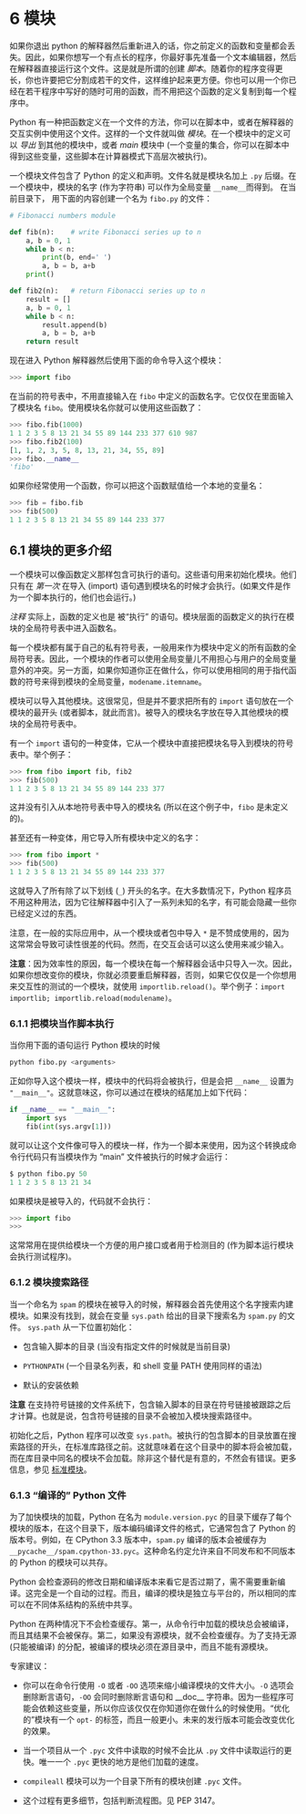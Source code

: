 # 6 模块

如果你退出 python 的解释器然后重新进入的话，你之前定义的函数和变量都会丢失。因此，如果你想写一个有点长的程序，你最好事先准备一个文本编辑器，然后在解释器直接运行这个文件。这是就是所谓的创建 *脚本*。随着你的程序变得更长，你也许要把它分割成若干的文件，这样维护起来更方便。你也可以用一个你已经在若干程序中写好的随时可用的函数，而不用把这个函数的定义复制到每一个程序中。

Python 有一种把函数定义在一个文件的方法，你可以在脚本中，或者在解释器的交互实例中使用这个文件。这样的一个文件就叫做 *模块*。在一个模块中的定义可以 *导出* 到其他的模块中，或者 *main* 模块中 (一个变量的集合，你可以在脚本中得到这些变量，这些脚本在计算器模式下高层次被执行)。

一个模块文件包含了 Python 的定义和声明。文件名就是模块名加上 `.py` 后缀。在一个模块中，模块的名字 (作为字符串) 可以作为全局变量 `__name__`而得到。 在当前目录下， 用下面的内容创建一个名为 `fibo.py` 的文件：

```python
# Fibonacci numbers module

def fib(n):    # write Fibonacci series up to n
    a, b = 0, 1
    while b < n:
        print(b, end=' ')
        a, b = b, a+b
    print()

def fib2(n):   # return Fibonacci series up to n
    result = []
    a, b = 0, 1
    while b < n:
        result.append(b)
        a, b = b, a+b
    return result
```

现在进入 Python 解释器然后使用下面的命令导入这个模块：

```python
>>> import fibo
```

在当前的符号表中，不用直接输入在 `fibo` 中定义的函数名字。它仅仅在里面输入了模块名 `fibo`。使用模块名你就可以使用这些函数了：

```python
>>> fibo.fib(1000)
1 1 2 3 5 8 13 21 34 55 89 144 233 377 610 987
>>> fibo.fib2(100)
[1, 1, 2, 3, 5, 8, 13, 21, 34, 55, 89]
>>> fibo.__name__
'fibo'
```

如果你经常使用一个函数，你可以把这个函数赋值给一个本地的变量名：

```python
>>> fib = fibo.fib
>>> fib(500)
1 1 2 3 5 8 13 21 34 55 89 144 233 377
```

## 6.1 模块的更多介绍

一个模块可以像函数定义那样包含可执行的语句。这些语句用来初始化模块。他们只有在 *第一次* 在导入 (import) 语句遇到模块名的时候才会执行。(如果文件是作为一个脚本执行的，他们也会运行。)

*注释* 实际上，函数的定义也是 被“执行” 的语句。模块层面的函数定义的执行在模块的全局符号表中进入函数名。

每一个模块都有属于自己的私有符号表，一般用来作为模块中定义的所有函数的全局符号表。因此，一个模块的作者可以使用全局变量儿不用担心与用户的全局变量意外的冲突。另一方面，如果你知道你正在做什么，你可以使用相同的用于指代函数的符号来得到模块的全局变量，`modename.itemname`。

模块可以导入其他模块。这很常见，但是并不要求把所有的 `import` 语句放在一个模块的最开头 (或者脚本，就此而言)。被导入的模块名字放在导入其他模块的模块的全局符号表中。

有一个 `import` 语句的一种变体，它从一个模块中直接把模块名导入到模块的符号表中。举个例子：

```python
>>> from fibo import fib, fib2
>>> fib(500)
1 1 2 3 5 8 13 21 34 55 89 144 233 377
```

这并没有引入从本地符号表中导入的模块名 (所以在这个例子中，`fibo` 是未定义的)。

甚至还有一种变体，用它导入所有模块中定义的名字：

```python
>>> from fibo import *
>>> fib(500)
1 1 2 3 5 8 13 21 34 55 89 144 233 377
```

这就导入了所有除了以下划线 (`_`) 开头的名字。在大多数情况下，Python 程序员不用这种用法，因为它往解释器中引入了一系列未知的名字，有可能会隐藏一些你已经定义过的东西。

注意，在一般的实际应用中，从一个模块或者包中导入 `*` 是不赞成使用的，因为这常常会导致可读性很差的代码。然而，在交互会话可以这么使用来减少输入。

**注意**：因为效率性的原因，每一个模块在每一个解释器会话中只导入一次。因此，如果你想改变你的模块，你就必须要重启解释器，否则，如果它仅仅是一个你想用来交互性的测试的一个模块，就使用 `importlib.reload()`。举个例子：`import importlib; importlib.reload(modulename)`。

### 6.1.1 把模块当作脚本执行

当你用下面的语句运行 Python 模块的时候

```python
python fibo.py <arguments>
```
正如你导入这个模块一样，模块中的代码将会被执行，但是会把 `__name__` 设置为 `"__main__"`。这就意味这，你可以通过在模块的结尾加上如下代码：

```python
if __name__ == "__main__":
    import sys
    fib(int(sys.argv[1]))
```
 就可以让这个文件像可导入的模块一样，作为一个脚本来使用，因为这个转换成命令行代码只有当模块作为 “main” 文件被执行的时候才会运行：

 ```python
$ python fibo.py 50
1 1 2 3 5 8 13 21 34
 ```

 如果模块是被导入的，代码就不会执行：

```python
>>> import fibo
>>>
```

这常常用在提供给模块一个方便的用户接口或者用于检测目的 (作为脚本运行模块会执行测试程序)。


### 6.1.2 模块搜索路径

当一个命名为 `spam` 的模块在被导入的时候，解释器会首先使用这个名字搜索内建模块。如果没有找到，就会在变量 `sys.path` 给出的目录下搜索名为 `spam.py` 的文件。 `sys.path` 从一下位置初始化：

- 包含输入脚本的目录 (当没有指定文件的时候就是当前目录)

- `PYTHONPATH`  (一个目录名列表，和 shell 变量 PATH 使用同样的语法)

- 默认的安装依赖

**注意** 在支持符号链接的文件系统下，包含输入脚本的目录在符号链接被跟踪之后才计算。也就是说，包含符号链接的目录不会被加入模块搜索路径中。

初始化之后，Python 程序可以改变 `sys.path`。被执行的包含脚本的目录放置在搜索路径的开头，在标准库路径之前。这就意味着在这个目录中的脚本将会被加载，而在库目录中同名的模块不会加载。除非这个替代是有意的，不然会有错误。更多信息，参见 [标准模块]()。


### 6.1.3 “编译的” Python 文件

为了加快模块的加载，Python 在名为 `module.version.pyc` 的目录下缓存了每个模块的版本，在这个目录下，版本编码编译文件的格式，它通常包含了 Python 的版本号。例如，在 CPython 3.3 版本中，`spam.py` 编译的版本会被缓存为 `__pycache__/spam.cpython-33.pyc`。这种命名约定允许来自不同发布和不同版本的 Python 的模块可以共存。

Python 会检查源码的修改日期和编译版本来看它是否过期了，需不需要重新编译。这完全是一个自动的过程。而且，编译的模块是独立与平台的，所以相同的库可以在不同体系结构的系统中共享。

Python 在两种情况下不会检查缓存。第一，从命令行中加载的模块总会被编译，而且其结果不会被保存。第二，如果没有源模块，就不会检查缓存。为了支持无源 (只能被编译) 的分配，被编译的模块必须在源目录中，而且不能有源模块。

专家建议：

- 你可以在命令行使用 `-O` 或者 `-OO` 选项来缩小编译模块的文件大小。`-O` 选项会删除断言语句，`-OO` 会同时删除断言语句和 \_\_doc\_\_ 字符串。因为一些程序可能会依赖这些变量，所以你应该仅仅在你知道你在做什么的时候使用。“优化的”模块有一个 `opt-` 的标签，而且一般更小。未来的发行版本可能会改变优化的效果。

- 当一个项目从一个 `.pyc` 文件中读取的时候不会比从 `.py` 文件中读取运行的更快。唯一一个 `.pyc` 更快的地方是他们加载的速度。

- `compileall` 模块可以为一个目录下所有的模块创建 `.pyc` 文件。

- 这个过程有更多细节，包括判断流程图。见 PEP 3147。
